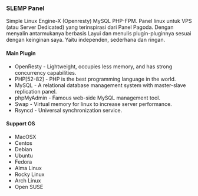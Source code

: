 ### SLEMP Panel
Simple Linux Engine-X (Openresty) MySQL PHP-FPM. Panel linux untuk VPS (atau Server Dedicated) yang terinspirasi dari Panel Pagoda. Dengan menyalin antarmukanya berbasis Layui dan menulis plugin-pluginnya sesuai dengan keinginan saya. Yaitu independen, sederhana dan ringan.

#### Main Plugin
- OpenResty - Lightweight, occupies less memory, and has strong concurrency capabilities.
- PHP[52-82] - PHP is the best programming language in the world.
- MySQL - A relational database management system with master-slave replication panel.
- phpMyAdmin - Famous web-side MySQL management tool.
- Swap - Virtual memory for linux to increase server performance.
- Rsyncd - Universal synchronization service.

#### Support OS
- MacOSX
- Centos
- Debian
- Ubuntu
- Fedora
- Alma Linux
- Rocky Linux
- Arch Linux
- Open SUSE
